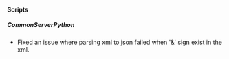 
#### Scripts

##### CommonServerPython

- Fixed an issue where parsing xml to json failed when '&' sign exist in the xml. 
